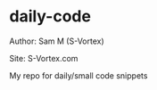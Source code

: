 daily-code
===============
Author: Sam M (S-Vortex)

Site: S-Vortex.com

My repo for daily/small code snippets

